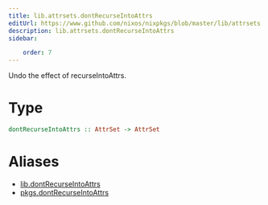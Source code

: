 ```yaml
---
title: lib.attrsets.dontRecurseIntoAttrs
editUrl: https://www.github.com/nixos/nixpkgs/blob/master/lib/attrsets.nix#L1316C5
description: lib.attrsets.dontRecurseIntoAttrs
sidebar:

    order: 7
---
```


Undo the effect of recurseIntoAttrs.

# Type

```haskell
dontRecurseIntoAttrs :: AttrSet -> AttrSet
```


# Aliases

- [lib.dontRecurseIntoAttrs](reference/lib/lib-dontRecurseIntoAttrs)
- [pkgs.dontRecurseIntoAttrs](reference/pkgs/pkgs-dontRecurseIntoAttrs)


